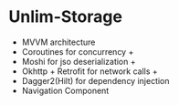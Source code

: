 # Unlim-Storage

 - MVVM architecture
 - Coroutines for concurrency +
 - Moshi for jso deserialization +
 - Okhttp + Retrofit for network calls +
 - Dagger2(Hilt) for dependency injection
 - Navigation Component